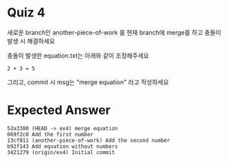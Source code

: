 # Quiz 4

새로운 branch인 another-piece-of-work 를 현재 branch에 merge를 하고 충돌이 발생 시 해결하세요

충돌이 발생한 equation.txt는 아래와 같이 조정해주세요

```
2 + 3 = 5
```

그리고, commit 시 msg는 "merge equation" 라고 작성하세요


# Expected Answer

```
52a3380 (HEAD -> ex4) merge equation
069f2c0 Add the first number
13cf811 (another-piece-of-work) Add the second number
b92f143 Add equation without numbers
3421279 (origin/ex4) Initial commit
```

